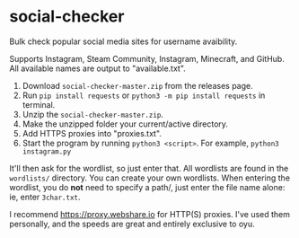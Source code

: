 # social-checker
Bulk check popular social media sites for username avaibility. 

Supports Instagram, Steam Community, Instagram, Minecraft, and GitHub.
All available names are output to "available.txt". 

1. Download `social-checker-master.zip` from the releases page.
2. Run `pip install requests` or `python3 -m pip install requests` in terminal.
3. Unzip the `social-checker-master.zip`.
4. Make the unzipped folder your current/active directory.
5. Add HTTPS proxies into "proxies.txt". 
6. Start the program by running `python3 <script>`. For example, `python3 instagram.py`
  
It'll then ask for the wordlist, so just enter that. All wordlists are found in the `wordlists/` directory. You can create your own wordlists. When entering the wordlist, you do **not** need to specify a path/, just enter the file name alone: ie, enter `3char.txt`.


I recommend https://proxy.webshare.io for HTTP(S) proxies. I've used them personally, and the speeds are great and entirely exclusive to oyu.
